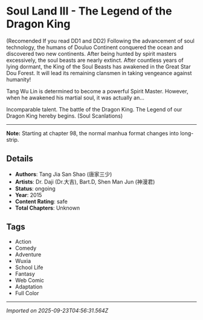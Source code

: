 # Soul Land III - The Legend of the Dragon King

(Recomended If you read DD1 and DD2)
Following the advancement of soul technology, the humans of Douluo Continent conquered the ocean and discovered two new continents. After being hunted by spirit masters excessively, the soul beasts are nearly extinct. After countless years of lying dormant, the King of the Soul Beasts has awakened in the Great Star Dou Forest. It will lead its remaining clansmen in taking vengeance against humanity!  
  
Tang Wu Lin is determined to become a powerful Spirit Master. However, when he awakened his martial soul, it was actually an…  
  
Incomparable talent. The battle of the Dragon King. The Legend of our Dragon King hereby begins.
(Soul Scanlations)

---

**Note:** Starting at chapter 98, the normal manhua format changes into long-strip.

## Details
- **Authors**: Tang Jia San Shao (唐家三少)
- **Artists**: Dr. Daji (Dr.大吉), Bart.D, Shen Man Jun (神漫君)
- **Status**: ongoing
- **Year**: 2015
- **Content Rating**: safe
- **Total Chapters**: Unknown

## Tags
- Action
- Comedy
- Adventure
- Wuxia
- School Life
- Fantasy
- Web Comic
- Adaptation
- Full Color

---
*Imported on 2025-09-23T04:56:31.564Z*
